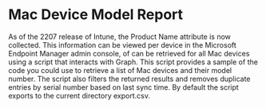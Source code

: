 # Mac Device Model Report
As of the 2207 release of Intune, the Product Name attribute is now collected. This information can be viewed per device in the Microsoft Endpoint Manager admin console, of can be retrieved for all Mac devices using a script that interacts with Graph. This script provides a sample of the code you could use to retrieve a list of Mac devices and their model number. The script also filters the returned results and removes duplicate entries by serial number based on last sync time. By default the script exports to the current directory export.csv.
